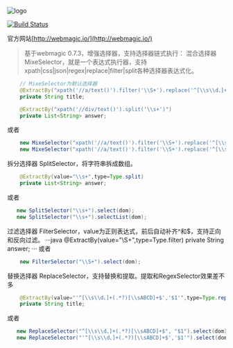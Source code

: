 ![logo](http://webmagic.io/images/logo.jpeg)


[![Build Status](https://travis-ci.org/code4craft/webmagic.png?branch=master)](https://travis-ci.org/code4craft/webmagic)


官方网站[http://webmagic.io/](http://webmagic.io/)

>基于webmagic 0.7.3，增强选择器，支持选择器链式执行：
  混合选择器 MixeSelector，就是一个表达式执行器，支持xpath|css|json|regex|replace|filter|split各种选择器表达式化。
```java
    // MixeSelector为默认选择器
    @ExtractBy("xpath('//a/text()').filter('\\S+').replace('^[\\s\\d、]+(.*?)[\\sABCD]+$','$1')")
    private String title;

    @ExtractBy("xpath('//div/text()').split('\\s+')")
    private List<String> answer;	
```
或者
```java
    new MixeSelector("xpath('//a/text()').filter('\\S+').replace('^[\\s\\d、]+(.*?)[\\sABCD]+$','$1')").select(dom);
    new MixeSelector("xpath('//a/text()').filter('\\S+').replace('^[\\s\\d、]+(.*?)[\\sABCD]+$','$1')").selectList(dom);
```
  拆分选择器 SplitSelector，将字符串拆成数组。
```java
    @ExtractBy(value="\\s+",type=Type.split)
    private List<String> answer;
```
或者
```java
   new SplitSelector("\\s+").select(dom);
   new SplitSelector("\\s+").selectList(dom);
```
过滤选择器 FilterSelector，value为正则表达式，前后自动补齐^和$，支持正向和反向过滤。
···java
    @ExtractBy(value="\\S+",type=Type.filter)
    private String answer;
···
或者
```java
    new FilterSelector("\\S+").select(dom);
```
替换选择器 ReplaceSelector，支持替换和提取。提取和RegexSelector效果差不多
```java
    @ExtractBy(value="'^[\\s\\d、]+(.*?)[\\sABCD]+$','$1'",type=Type.replace)
    private String title;
```
或者
```java
   new ReplaceSelector("^[\\s\\d、]+(.*?)[\\sABCD]+$", "$1").select(dom);
   new ReplaceSelector("'^[\\s\\d、]+(.*?)[\\sABCD]+$','$1'").select(dom);
```
